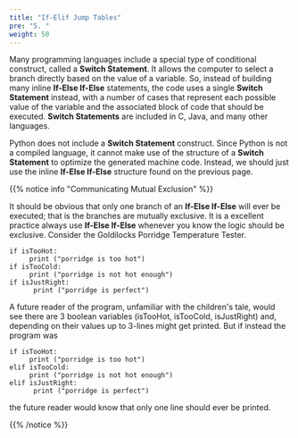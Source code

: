 ```yaml
---
title: "If-Elif Jump Tables"
pre: "5. "
weight: 50
---
```


Many programming languages include a special type of conditional construct, called a **Switch Statement**. It allows the computer to select a branch directly based on the value of a variable. So, instead of building many inline **If-Else If-Else** statements, the code uses a single **Switch Statement** instead, with a number of cases that represent each possible value of the variable and the associated block of code that should be executed. **Switch Statements** are included in C, Java, and many other languages. 

Python does not include a **Switch Statement** construct. Since Python is not a compiled language, it cannot make use of the structure of a **Switch Statement** to optimize the generated machine code. Instead, we should just use the inline **If-Else If-Else** structure found on the previous page. 

{{% notice info "Communicating Mutual Exclusion" %}}

It should be obvious that only one branch of an **If-Else If-Else** will ever be executed; that is the branches are mutually exclusive.  It is a excellent practice always use **If-Else If-Else** whenever you know the logic should be exclusive.  Consider the  Goldilocks Porridge Temperature Tester.

```text 
if isTooHot: 
     print ("porridge is too hot")
if isTooCold:
     print ("porridge is not hot enough")
if isJustRight:
      print ("porridge is perfect")
```
A future reader of the program, unfamiliar with the children's tale, would see there are 3 boolean variables (isTooHot, isTooCold, isJustRight) and, depending on their values up to 3-lines might get printed.  But if instead the program was

```text 
if isTooHot: 
     print ("porridge is too hot")
elif isTooCold:
     print ("porridge is not hot enough")
elif isJustRight:
      print ("porridge is perfect")
```
the future reader would know that only one line should ever be printed.

{{% /notice %}}